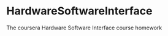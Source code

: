 HardwareSoftwareInterface
=========================

The coursera Hardware Software Interface course homework
